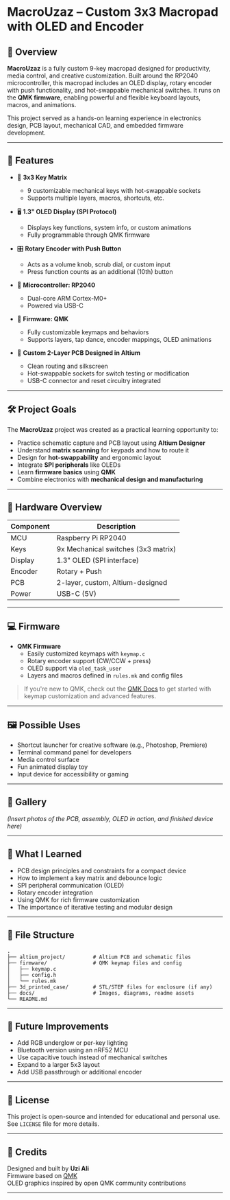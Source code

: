 # MacroUzaz – Custom 3x3 Macropad with OLED and Encoder

## 🔧 Overview

**MacroUzaz** is a fully custom 9-key macropad designed for productivity, media control, and creative customization. Built around the RP2040 microcontroller, this macropad includes an OLED display, rotary encoder with push functionality, and hot-swappable mechanical switches. It runs on the **QMK firmware**, enabling powerful and flexible keyboard layouts, macros, and animations.

This project served as a hands-on learning experience in electronics design, PCB layout, mechanical CAD, and embedded firmware development.

---

## 🧰 Features

- 🔢 **3x3 Key Matrix**  
  - 9 customizable mechanical keys with hot-swappable sockets  
  - Supports multiple layers, macros, shortcuts, etc.

- 🖥️ **1.3" OLED Display (SPI Protocol)**  
  - Displays key functions, system info, or custom animations  
  - Fully programmable through QMK firmware

- 🎛️ **Rotary Encoder with Push Button**  
  - Acts as a volume knob, scrub dial, or custom input  
  - Press function counts as an additional (10th) button

- 🧠 **Microcontroller: RP2040**  
  - Dual-core ARM Cortex-M0+  
  - Powered via USB-C

- 🧩 **Firmware: QMK**  
  - Fully customizable keymaps and behaviors  
  - Supports layers, tap dance, encoder mappings, OLED animations

- 🧾 **Custom 2-Layer PCB Designed in Altium**  
  - Clean routing and silkscreen  
  - Hot-swappable sockets for switch testing or modification  
  - USB-C connector and reset circuitry integrated

---

## 🛠️ Project Goals

The **MacroUzaz** project was created as a practical learning opportunity to:

- Practice schematic capture and PCB layout using **Altium Designer**
- Understand **matrix scanning** for keypads and how to route it
- Design for **hot-swappability** and ergonomic layout
- Integrate **SPI peripherals** like OLEDs
- Learn **firmware basics** using **QMK**
- Combine electronics with **mechanical design and manufacturing**

---

## 🔌 Hardware Overview

| Component        | Description                        |
|------------------|------------------------------------|
| MCU              | Raspberry Pi RP2040                |
| Keys             | 9x Mechanical switches (3x3 matrix)|
| Display          | 1.3" OLED (SPI interface)          |
| Encoder          | Rotary + Push                      |
| PCB              | 2-layer, custom, Altium-designed   |
| Power            | USB-C (5V)                         |

---

## 💻 Firmware

- **QMK Firmware**  
  - Easily customized keymaps with `keymap.c`  
  - Rotary encoder support (CW/CCW + press)  
  - OLED support via `oled_task_user`  
  - Layers and macros defined in `rules.mk` and config files

> If you're new to QMK, check out the [QMK Docs](https://docs.qmk.fm) to get started with keymap customization and advanced features.

---

## 🖼️ Possible Uses

- Shortcut launcher for creative software (e.g., Photoshop, Premiere)
- Terminal command panel for developers
- Media control surface
- Fun animated display toy
- Input device for accessibility or gaming

---

## 📸 Gallery

*(Insert photos of the PCB, assembly, OLED in action, and finished device here)*

---

## 🧪 What I Learned

- PCB design principles and constraints for a compact device
- How to implement a key matrix and debounce logic
- SPI peripheral communication (OLED)
- Rotary encoder integration
- Using QMK for rich firmware customization
- The importance of iterative testing and modular design

---

## 📁 File Structure

```
.
├── altium_project/         # Altium PCB and schematic files
├── firmware/               # QMK keymap files and config
│   ├── keymap.c
│   ├── config.h
│   └── rules.mk
├── 3d_printed_case/        # STL/STEP files for enclosure (if any)
├── docs/                   # Images, diagrams, readme assets
└── README.md
```

---

## 🧩 Future Improvements

- Add RGB underglow or per-key lighting
- Bluetooth version using an nRF52 MCU
- Use capacitive touch instead of mechanical switches
- Expand to a larger 5x3 layout
- Add USB passthrough or additional encoder

---

## 📜 License

This project is open-source and intended for educational and personal use. See `LICENSE` file for more details.

---

## 🙌 Credits

Designed and built by **Uzi Ali**  
Firmware based on [QMK](https://qmk.fm/)  
OLED graphics inspired by open QMK community contributions

---
